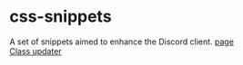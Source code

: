 # css-snippets
A set of snippets aimed to enhance the Discord client.
[page](https://whyimicro.github.io/css-snippets/) <br>
[Class updater](https://syndishanx.github.io/Website/Update_Classes.html)
